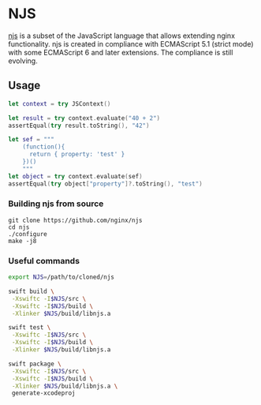 # NJS

[njs](https://nginx.org/en/docs/njs/) is a subset of the JavaScript language that allows extending nginx functionality. njs is created in compliance with ECMAScript 5.1 (strict mode) with some ECMAScript 6 and later extensions. The compliance is still evolving. 

## Usage

```swift
let context = try JSContext()

let result = try context.evaluate("40 + 2")
assertEqual(try result.toString(), "42")

let sef = """
    (function(){
      return { property: 'test' }
    })()
    """
let object = try context.evaluate(sef)
assertEqual(try object["property"]?.toString(), "test")
```

### Building njs from source

```
git clone https://github.com/nginx/njs
cd njs
./configure
make -j8
```

### Useful commands

```bash
export NJS=/path/to/cloned/njs

swift build \
 -Xswiftc -I$NJS/src \
 -Xswiftc -I$NJS/build \
 -Xlinker $NJS/build/libnjs.a

swift test \
 -Xswiftc -I$NJS/src \
 -Xswiftc -I$NJS/build \
 -Xlinker $NJS/build/libnjs.a

swift package \
 -Xswiftc -I$NJS/src \
 -Xswiftc -I$NJS/build \
 -Xlinker $NJS/build/libnjs.a \
 generate-xcodeproj
```
